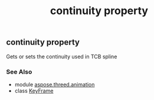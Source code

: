 ﻿---
title: continuity property
second_title: Aspose.3D for Python via .NET API References
description: 
type: docs
weight: 40
url: /python-net/aspose.threed.animation/keyframe/continuity/
is_root: false
---

## continuity property


Gets or sets the continuity used in TCB spline

### See Also
* module [aspose.threed.animation](../../)
* class [KeyFrame](/3d/python-net/aspose.threed.animation/keyframe)
